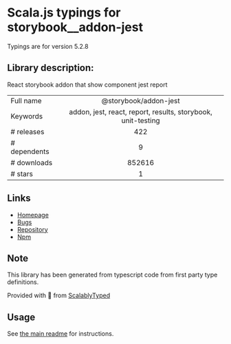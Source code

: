 
# Scala.js typings for storybook__addon-jest

Typings are for version 5.2.8

## Library description:
React storybook addon that show component jest report

|                    |                 |
| ------------------ | :-------------: |
| Full name          | @storybook/addon-jest |
| Keywords           | addon, jest, react, report, results, storybook, unit-testing |
| # releases         | 422 |
| # dependents       | 9 |
| # downloads        | 852616 |
| # stars            | 1 |

## Links
- [Homepage](https://github.com/storybookjs/storybook/tree/master/addons/jest)
- [Bugs](https://github.com/storybookjs/storybook/issues)
- [Repository](https://github.com/storybookjs/storybook)
- [Npm](https://www.npmjs.com/package/%40storybook%2Faddon-jest)
    


## Note
This library has been generated from typescript code from first party type definitions.

Provided with :purple_heart: from [ScalablyTyped](https://github.com/oyvindberg/ScalablyTyped)

## Usage
See [the main readme](../../readme.md) for instructions.


